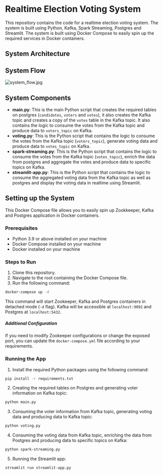 Realtime Election Voting System
===============================

This repository contains the code for a realtime election voting system. The system is built using Python, Kafka, Spark Streaming, Postgres and Streamlit. The system is built using Docker Compose to easily spin up the required services in Docker containers.

## System Architecture

## System Flow
![system_flow.jpg](images%2Fsystem_flow.jpg)

## System Components
- **main.py**: This is the main Python script that creates the required tables on postgres (`candidates`, `voters` and `votes`), it also creates the Kafka topic and creates a copy of the `votes` table in the Kafka topic. It also contains the logic to consume the votes from the Kafka topic and produce data to `voters_topic` on Kafka.
- **voting.py**: This is the Python script that contains the logic to consume the votes from the Kafka topic (`voters_topic`), generate voting data and produce data to `votes_topic` on Kafka.
- **spark-streaming.py**: This is the Python script that contains the logic to consume the votes from the Kafka topic (`votes_topic`), enrich the data from postgres and aggregate the votes and produce data to specific topics on Kafka.
- **streamlit-app.py**: This is the Python script that contains the logic to consume the aggregated voting data from the Kafka topic as well as postgres and display the voting data in realtime using Streamlit.

## Setting up the System
This Docker Compose file allows you to easily spin up Zookkeeper, Kafka and Postgres application in Docker containers. 

### Prerequisites
- Python 3.9 or above installed on your machine
- Docker Compose installed on your machine
- Docker installed on your machine


### Steps to Run
1. Clone this repository.
2. Navigate to the root containing the Docker Compose file.
3. Run the following command:

```bash
docker-compose up -d
```
This command will start Zookeeper, Kafka and Postgres containers in detached mode (`-d` flag). Kafka will be accessible at `localhost:9092` and Postgres at `localhost:5432`.

##### Additional Configuration
If you need to modify Zookeeper configurations or change the exposed port, you can update the `docker-compose.yml` file according to your requirements.

### Running the App
1. Install the required Python packages using the following command:

```bash
pip install -r requirements.txt
```

2. Creating the required tables on Postgres and generating voter information on Kafka topic:

```bash
python main.py
```

3. Consuming the voter information from Kafka topic, generating voting data and producing data to Kafka topic:

```bash
python voting.py
```

4. Consuming the voting data from Kafka topic, enriching the data from Postgres and producing data to specific topics on Kafka:

```bash
python spark-streaming.py
```

5. Running the Streamlit app:

```bash
streamlit run streamlit-app.py
```
